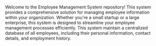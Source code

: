 Welcome to the Employee Management System repository! This system provides a comprehensive solution for managing employee information within your organization. Whether you're a small startup or a large enterprise, this system is designed to streamline your employee management processes efficiently. This system maintain a centralized database of all employees, including their personal information, contact details, and employment history.
